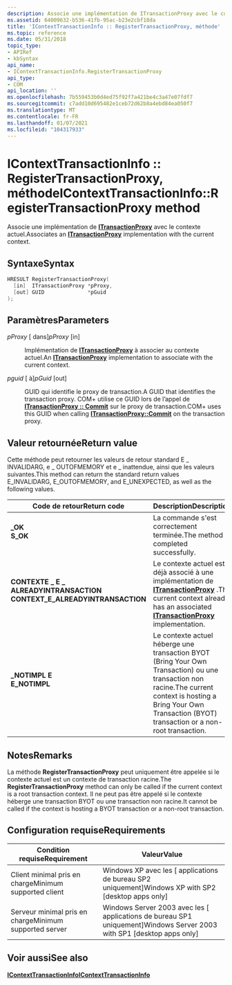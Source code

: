 ```yaml
---
description: Associe une implémentation de ITransactionProxy avec le contexte actuel.
ms.assetid: 64009632-b536-41fb-95ac-b23e2cbf18da
title: 'IContextTransactionInfo :: RegisterTransactionProxy, méthode'
ms.topic: reference
ms.date: 05/31/2018
topic_type:
- APIRef
- kbSyntax
api_name:
- IContextTransactionInfo.RegisterTransactionProxy
api_type:
- COM
api_location: ''
ms.openlocfilehash: 7b559453b0d4ed75f92f7a421be4c3a47e07fdf7
ms.sourcegitcommit: c7add10d695482e1ceb72d62b8a4ebd84ea050f7
ms.translationtype: MT
ms.contentlocale: fr-FR
ms.lasthandoff: 01/07/2021
ms.locfileid: "104317933"
---
```

# <a name="icontexttransactioninforegistertransactionproxy-method"></a><span data-ttu-id="8fed2-103">IContextTransactionInfo :: RegisterTransactionProxy, méthode</span><span class="sxs-lookup"><span data-stu-id="8fed2-103">IContextTransactionInfo::RegisterTransactionProxy method</span></span>

<span data-ttu-id="8fed2-104">Associe une implémentation de [**ITransactionProxy**](/windows/desktop/api/ComSvcs/nn-comsvcs-itransactionproxy) avec le contexte actuel.</span><span class="sxs-lookup"><span data-stu-id="8fed2-104">Associates an [**ITransactionProxy**](/windows/desktop/api/ComSvcs/nn-comsvcs-itransactionproxy) implementation with the current context.</span></span>

## <a name="syntax"></a><span data-ttu-id="8fed2-105">Syntaxe</span><span class="sxs-lookup"><span data-stu-id="8fed2-105">Syntax</span></span>


```C++
HRESULT RegisterTransactionProxy(
  [in]  ITransactionProxy *pProxy,
  [out] GUID              *pGuid
);
```



## <a name="parameters"></a><span data-ttu-id="8fed2-106">Paramètres</span><span class="sxs-lookup"><span data-stu-id="8fed2-106">Parameters</span></span>

<dl> <dt>

<span data-ttu-id="8fed2-107">*pProxy* \[ dans\]</span><span class="sxs-lookup"><span data-stu-id="8fed2-107">*pProxy* \[in\]</span></span>
</dt> <dd>

<span data-ttu-id="8fed2-108">Implémentation de [**ITransactionProxy**](/windows/desktop/api/ComSvcs/nn-comsvcs-itransactionproxy) à associer au contexte actuel.</span><span class="sxs-lookup"><span data-stu-id="8fed2-108">An [**ITransactionProxy**](/windows/desktop/api/ComSvcs/nn-comsvcs-itransactionproxy) implementation to associate with the current context.</span></span>

</dd> <dt>

<span data-ttu-id="8fed2-109">*pguid* \[ à\]</span><span class="sxs-lookup"><span data-stu-id="8fed2-109">*pGuid* \[out\]</span></span>
</dt> <dd>

<span data-ttu-id="8fed2-110">GUID qui identifie le proxy de transaction.</span><span class="sxs-lookup"><span data-stu-id="8fed2-110">A GUID that identifies the transaction proxy.</span></span> <span data-ttu-id="8fed2-111">COM+ utilise ce GUID lors de l’appel de [**ITransactionProxy :: Commit**](/windows/desktop/api/ComSvcs/nf-comsvcs-itransactionproxy-commit) sur le proxy de transaction.</span><span class="sxs-lookup"><span data-stu-id="8fed2-111">COM+ uses this GUID when calling [**ITransactionProxy::Commit**](/windows/desktop/api/ComSvcs/nf-comsvcs-itransactionproxy-commit) on the transaction proxy.</span></span>

</dd> </dl>

## <a name="return-value"></a><span data-ttu-id="8fed2-112">Valeur retournée</span><span class="sxs-lookup"><span data-stu-id="8fed2-112">Return value</span></span>

<span data-ttu-id="8fed2-113">Cette méthode peut retourner les valeurs de retour standard E \_ INVALIDARG, e \_ OUTOFMEMORY et e \_ inattendue, ainsi que les valeurs suivantes.</span><span class="sxs-lookup"><span data-stu-id="8fed2-113">This method can return the standard return values E\_INVALIDARG, E\_OUTOFMEMORY, and E\_UNEXPECTED, as well as the following values.</span></span>



| <span data-ttu-id="8fed2-114">Code de retour</span><span class="sxs-lookup"><span data-stu-id="8fed2-114">Return code</span></span>                                                                                                     | <span data-ttu-id="8fed2-115">Description</span><span class="sxs-lookup"><span data-stu-id="8fed2-115">Description</span></span>                                                                                                             |
|-----------------------------------------------------------------------------------------------------------------|-------------------------------------------------------------------------------------------------------------------------|
| <dl> <span data-ttu-id="8fed2-116"><dt>**\_OK**</dt></span><span class="sxs-lookup"><span data-stu-id="8fed2-116"><dt>**S\_OK**</dt></span></span> </dl>                            | <span data-ttu-id="8fed2-117">La commande s'est correctement terminée.</span><span class="sxs-lookup"><span data-stu-id="8fed2-117">The method completed successfully.</span></span><br/>                                                                           |
| <dl> <span data-ttu-id="8fed2-118"><dt>**CONTEXTE \_ E \_ ALREADYINTRANSACTION**</dt></span><span class="sxs-lookup"><span data-stu-id="8fed2-118"><dt>**CONTEXT\_E\_ALREADYINTRANSACTION**</dt></span></span> </dl> | <span data-ttu-id="8fed2-119">Le contexte actuel est déjà associé à une implémentation de [**ITransactionProxy**](/windows/desktop/api/ComSvcs/nn-comsvcs-itransactionproxy) .</span><span class="sxs-lookup"><span data-stu-id="8fed2-119">The current context already has an associated [**ITransactionProxy**](/windows/desktop/api/ComSvcs/nn-comsvcs-itransactionproxy) implementation.</span></span><br/> |
| <dl> <span data-ttu-id="8fed2-120"><dt>**\_NOTIMPL E**</dt></span><span class="sxs-lookup"><span data-stu-id="8fed2-120"><dt>**E\_NOTIMPL**</dt></span></span> </dl>                       | <span data-ttu-id="8fed2-121">Le contexte actuel héberge une transaction BYOT (Bring Your Own Transaction) ou une transaction non racine.</span><span class="sxs-lookup"><span data-stu-id="8fed2-121">The current context is hosting a Bring Your Own Transaction (BYOT) transaction or a non-root transaction.</span></span><br/>    |



 

## <a name="remarks"></a><span data-ttu-id="8fed2-122">Notes</span><span class="sxs-lookup"><span data-stu-id="8fed2-122">Remarks</span></span>

<span data-ttu-id="8fed2-123">La méthode **RegisterTransactionProxy** peut uniquement être appelée si le contexte actuel est un contexte de transaction racine.</span><span class="sxs-lookup"><span data-stu-id="8fed2-123">The **RegisterTransactionProxy** method can only be called if the current context is a root transaction context.</span></span> <span data-ttu-id="8fed2-124">Il ne peut pas être appelé si le contexte héberge une transaction BYOT ou une transaction non racine.</span><span class="sxs-lookup"><span data-stu-id="8fed2-124">It cannot be called if the context is hosting a BYOT transaction or a non-root transaction.</span></span>

## <a name="requirements"></a><span data-ttu-id="8fed2-125">Configuration requise</span><span class="sxs-lookup"><span data-stu-id="8fed2-125">Requirements</span></span>



| <span data-ttu-id="8fed2-126">Condition requise</span><span class="sxs-lookup"><span data-stu-id="8fed2-126">Requirement</span></span> | <span data-ttu-id="8fed2-127">Valeur</span><span class="sxs-lookup"><span data-stu-id="8fed2-127">Value</span></span> |
|-------------------------------------|---------------------------------------------------------------|
| <span data-ttu-id="8fed2-128">Client minimal pris en charge</span><span class="sxs-lookup"><span data-stu-id="8fed2-128">Minimum supported client</span></span><br/> | <span data-ttu-id="8fed2-129">Windows XP avec les \[ applications de bureau SP2 uniquement\]</span><span class="sxs-lookup"><span data-stu-id="8fed2-129">Windows XP with SP2 \[desktop apps only\]</span></span><br/>          |
| <span data-ttu-id="8fed2-130">Serveur minimal pris en charge</span><span class="sxs-lookup"><span data-stu-id="8fed2-130">Minimum supported server</span></span><br/> | <span data-ttu-id="8fed2-131">Windows Server 2003 avec les \[ applications de bureau SP1 uniquement\]</span><span class="sxs-lookup"><span data-stu-id="8fed2-131">Windows Server 2003 with SP1 \[desktop apps only\]</span></span><br/> |



## <a name="see-also"></a><span data-ttu-id="8fed2-132">Voir aussi</span><span class="sxs-lookup"><span data-stu-id="8fed2-132">See also</span></span>

<dl> <dt>

[<span data-ttu-id="8fed2-133">**IContextTransactionInfo**</span><span class="sxs-lookup"><span data-stu-id="8fed2-133">**IContextTransactionInfo**</span></span>](icontexttransactioninfo.md)
</dt> </dl>

 

 




